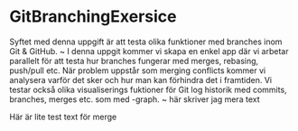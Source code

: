 # GitBranchingExersice
Syftet med denna uppgift är att testa olika funktioner med branches inom Git & GitHub.
~
I denna uppgit kommer vi skapa en enkel app där vi arbetar parallelt för att testa hur branches fungerar med merges, rebasing, push/pull etc.
När problem uppstår som merging conflicts kommer vi analysera varför det sker och hur man kan förhindra det i framtiden.
Vi testar också olika visualiserings fuktioner för Git log historik med commits, branches, merges etc. som med -graph.
~
här skriver jag mera text

Här är lite test text för merge
